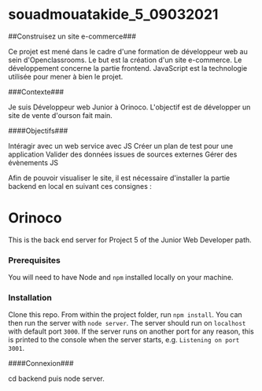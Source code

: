 # souadmouatakide_5_09032021
##Construisez un site e-commerce###

Ce projet est mené dans le cadre d'une formation de développeur web au sein d'Openclassrooms. 
Le but est la création d'un site e-commerce. 
Le développement concerne la partie frontend. 
JavaScript est la technologie utilisée pour mener à bien le projet.

###Contexte### 

Je suis Développeur web Junior à Orinoco. 
L'objectif est de développer un site de vente d'ourson fait main.

####Objectifs###

Intéragir avec un web service avec JS
Créer un plan de test pour une application
Valider des données issues de sources externes
Gérer des évènements JS

Afin de pouvoir visualiser le site, il est nécessaire d'installer la partie backend en local en suivant ces consignes :

# Orinoco #

This is the back end server for Project 5 of the Junior Web Developer path.

### Prerequisites ###

You will need to have Node and `npm` installed locally on your machine.

### Installation ###

Clone this repo. From within the project folder, run `npm install`. You 
can then run the server with `node server`. 
The server should run on `localhost` with default port `3000`. If the
server runs on another port for any reason, this is printed to the
console when the server starts, e.g. `Listening on port 3001`.

####Connexion###

cd backend puis node server.